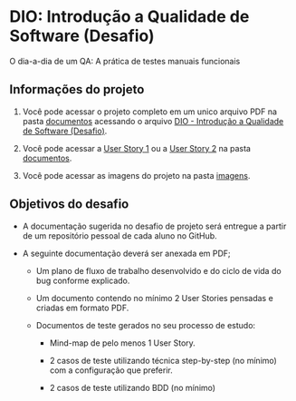# DIO: Introdução a Qualidade de Software (Desafio)
O dia-a-dia de um QA: A prática de testes manuais funcionais

## Informações do projeto
1. Você pode acessar o projeto completo em um unico arquivo PDF na pasta [documentos](./documentos/) acessando o arquivo [DIO - Introdução a Qualidade de Software (Desafio)](./documentos/DIO%20-%20Introdução%20a%20Qualidade%20de%20Software%20(Desafio).pdf).

2. Você pode acessar a [User Story 1](./documentos/user_story1.pdf) ou a [User Story 2](./documentos/user_story2.pdf) na pasta [documentos](./documentos/).

3. Você pode acessar as imagens do projeto na pasta [imagens](./imagens/).

## Objetivos do desafio
* A documentação sugerida no desafio de projeto será entregue a partir de um repositório pessoal de cada aluno no GitHub.

* A seguinte documentação deverá ser anexada em PDF;

    * Um plano de fluxo de trabalho desenvolvido e do ciclo de vida do bug conforme explicado.

    * Um documento contendo no mínimo 2 User Stories pensadas e criadas em formato PDF.

    * Documentos de teste gerados no seu processo de estudo:

        * Mind-map de pelo menos 1 User Story.

        * 2 casos de teste utilizando técnica step-by-step (no mínimo) com a configuração que preferir.

        * 2 casos de teste utilizando BDD (no mínimo)
